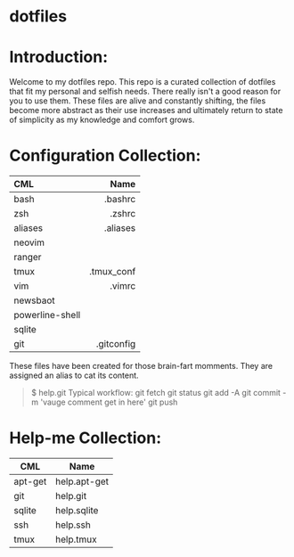 # dotfiles

# Introduction:
Welcome to my dotfiles repo. This repo is a curated collection of dotfiles that fit my personal and selfish needs.
There really isn't a good reason for you to use them. These files are alive and constantly shifting, the files
become more abstract as their use increases and ultimately return to state of simplicity as my knowledge and comfort
grows.

# Configuration Collection:

|CML|Name|
|:---|---:|
|bash| .bashrc|
|zsh| .zshrc|
|aliases| .aliases|
|neovim|
|ranger|
|tmux| .tmux_conf|
|vim| .vimrc|
|newsbaot| |
|powerline-shell| |
|sqlite| |
|git| .gitconfig|


These files have been created for those brain-fart momments. They are assigned an
alias to cat its content.

>$ help.git
>   Typical workflow:
>                       git fetch
>                       git status
>                       git add -A
>                       git commit - m 'vauge comment get in here'
>                       git push



# Help-me Collection:
|CML|Name|
|---|---|
|apt-get|help.apt-get|
|git|help.git|
|sqlite|help.sqlite|
|ssh|help.ssh|
|tmux|help.tmux|
